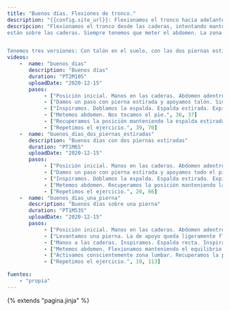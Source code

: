 ```yaml
---
title: "Buenos días. Flexiones de tronco."
description: "{{config.site_url}}: Flexionamos el tronco hacia adelante con diferentes posiciones de piernas."
descripcion: "Flexionamos el tronco desde las caderas, intentando mantener la espalda recta y estirada. Las manos
están sobre las caderas. Siempre tenemos que meter el abdomen. La zona lumbar se estira y contrae alternativamente durante el avance.


Tenemos tres versiones: Con talón en el suelo, con las dos piernas estiradas y sobre una pierna (a la pata coja)."
videos: 
    -  name: "buenos_dias"
       description: "Buenos días"
       duration: "PT2M10S"
       uploadDate: "2020-12-15"
       pasos:
            - ["Posición inicial. Manos en las caderas. Abdomen adentro y arriba.", 1, 14]       
            - ["Damos un paso con pierna estirada y apoyamos talón. Simultáneamente flexionamos la otra pierna.", 14, 23]
            - ["Inspiramos. Doblamos la espalda. Espalda estirada. Expiramos mientras bajamos.", 23, 36]      
            - ["Metemos abdomen. Nos tocamos el pie.", 36, 37]
            - ["Recuperamos la posición manteniendo la espalda estirada.", 37, 39]
            - ["Repetimos el ejercicio.", 39, 70]            
    -  name: "buenos_dias_dos_piernas_estiradas"
       description: "Buenos días con dos piernas estiradas"
       duration: "PT1M6S"
       uploadDate: "2020-12-15"
       pasos:
            - ["Posición inicial. Manos en las caderas. Abdomen adentro y arriba.", 1, 11]       
            - ["Damos un paso con pierna estirada y apoyamos todo el pie. La pierna de atras queda también estirada.", 14, 16]
            - ["Inspiramos. Doblamos la espalda. Espalda estirada. Expiramos y bajamos.", 16, 18]      
            - ["Metemos abdomen. Recuperamos la posición manteniendo la espalda recta.", 18, 20]            
            - ["Repetimos el ejercicio.", 20, 66]            
    -  name: "buenos_dias_una_pierna"
       description: "Buenos días sobre una pierna"
       duration: "PT1M53S"
       uploadDate: "2020-12-15"
       pasos:
            - ["Posición inicial. Manos en las caderas. Abdomen adentro y arriba.", 1, 9]       
            - ["Levantamos una pierna. La de apoyo queda ligeramente flexionada, sin bloquear la rodilla.", 9, 12]
            - ["Manos a las caderas. Inspiramos. Espalda recta. Inspiramos.", 12, 13]      
            - ["Metemos abdomen. Flexionamos manteniendo el equilibrio.", 13, 16]            
            - ["Activamos conscientemente zona lumbar. Recuperamos la posición.", 16, 19]            
            - ["Repetimos el ejercicio.", 19, 113]            
    
fuentes:
    - "propia"
---
```

{% extends "pagina.jinja" %}